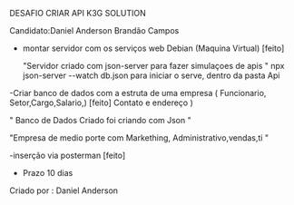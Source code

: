 DESAFIO CRIAR API  K3G SOLUTION 

Candidato:Daniel Anderson Brandão Campos 


- montar servidor com os serviços web Debian (Maquina Virtual) [feito]

  "Servidor criado com json-server  para fazer simulaçoes de apis "
   npx json-server --watch db.json para iniciar o serve, dentro da pasta Api 


-Criar banco de dados com a estruta de uma empresa ( Funcionario, Setor,Cargo,Salario,) [feito]
Contato e endereço )

" Banco  de Dados Criado foi criando com Json "

"Empresa de medio porte com Markething, Administrativo,vendas,ti "


-inserção via posterman [feito]

- Prazo 10 dias 

Criado por : Daniel Anderson 